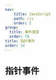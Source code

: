 ```yaml
---
nav:
    title: JavaScript
    path: /js
    order: 2
group:
  title: 事件类型
  order: 78
title: 指针事件
order: 14
---
```


# 指针事件
